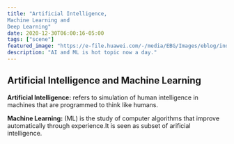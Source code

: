 ```yaml
---
title: "Artificial Intelligence,
Machine Learning and
Deep Learning"
date: 2020-12-30T06:00:16-05:00
tags: ["scene"]
featured_image: "https://e-file.huawei.com/-/media/EBG/Images/eblog/industries/artificial-intelligence-img.jpg?la=en"
description: "AI and ML is hot topic now a day."
---
```


## Artificial Intelligence and  Machine Learning

**Artificial Intelligence:** refers to simulation of human intelligence in machines that are programmed to think like humans.



**Machine Learning:** (ML) is the study of computer algorithms that improve automatically through experience.It is seen as subset of arificial intelligence.


